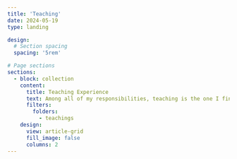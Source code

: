 ```yaml
---
title: 'Teaching'
date: 2024-05-19
type: landing

design:
  # Section spacing
  spacing: '5rem'

# Page sections
sections:
  - block: collection
    content:
      title: Teaching Experience
      text: Among all of my responsibilities, teaching is the one I find most rewarding. Knowledge is only as valuable as the impact it has when shared. Outlined below are the positions I have held and the courses I have instructed.
      filters:
        folders:
          - teachings
    design:
      view: article-grid
      fill_image: false
      columns: 2
---
```

